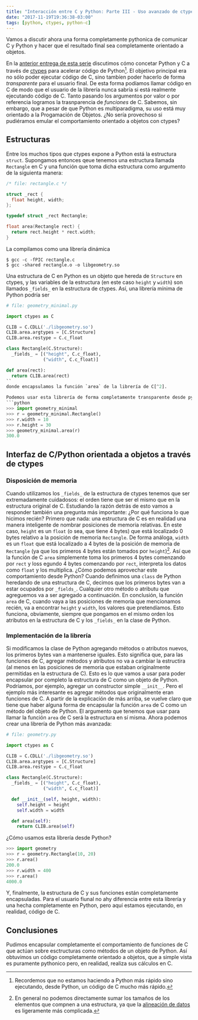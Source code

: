 ```yaml
---
title: "Interacción entre C y Python: Parte III - Uso avanzado de ctypes"
date: "2017-11-19T19:36:38-03:00"
tags: [python, ctypes, python-c]
---
```


Vamos a discutir ahora una forma completamente pythonica de comunicar C y Python y hacer que el resultado final sea completamente orientado a objetos.

En la [anterior entrega de esta serie](/c-python-ii/) discutimos cómo concetar Python y C a través de [ctypes](https://docs.python.org/2/library/ctypes.html) para acelerar código de Python[^1].
El objetivo principal era no sólo poder ejecutar código de C, sino tambíen poder hacerlo de forma *transparente* para el usuario final.
De esta forma podíamos llamar código en C de modo que el usuario de la librería nunca sabría si está realmente ejecutando código de C.
Tanto pasando los argumentos por valor o por referencia logramos la trasnparencia de *funciones* de C.
Sabemos, sin embargo, que a pesar de que Python es multiparadigma, su uso está muy orientado a la Progamación de Objetos.
¿No sería provechoso si pudiéramos emular el comportamiento orientado a objetos con ctypes?

## Estructuras
Entre los muchos tipos que ctypes expone a Python está la estructura `struct`.
Supongamos entonces qeue tenemos una estructura llamada `Rectangle` en C y una función que toma dicha estructura como argumento de la siguienta manera:

```c
/* file: rectangle.c */

struct _rect {
  float height, width;
};

typedef struct _rect Rectangle;

float area(Rectangle rect) {
  return rect.height * rect.width;
}
```
La compilamos como una librería dinámica
```
$ gcc -c -fPIC rectangle.c
$ gcc -shared rectangle.o -o libgeometry.so
```

Una estructura de C en Python es un objeto que hereda de `Structure` en ctypes, y las variables de la estructura (en este caso `height` y `width`) son llamados `_fields_` en la estructura de ctypes.
Así, una librería mínima de Python podría ser

```python
# file: geometry_minimal.py

import ctypes as C

CLIB = C.CDLL('./libgeometry.so')
CLIB.area.argtypes = [C.Structure]
CLIB.area.restype = C.c_float

class Rectangle(C.Structure):
  _fields_ = [("height", C.c_float),
              ("width", C.c_float)]

def area(rect):
  return CLIB.area(rect)
``
donde encapsulamos la función `area` de la librería de C[^2].

Podemos usar esta librería de forma completamente transparente desde python:
```python
>>> import geometry_minimal
>>> r = geometry_minimal.Rectangle()
>>> r.width = 10
>>> r.height = 30
>>> geometry_minimal.area(r)
300.0
```

## Interfaz de C/Python orientada a objetos a través de ctypes

### Disposición de memoria
Cuando utilizamos los `_fields_` de la estructura de ctypes tenemos que ser extremadamente cuidadosos: el orden tiene que ser el mismo que en la estructura original de C.
Estudiando la razón detrás de esto vamos a responder también una pregunta más importante: ¿Por qué funciona lo que hicimos recién?
Primero que nada: una estructura de C es en realidad una manera inteligente de nombrar posiciones de memoria relativas.
En este caso, `height` es un `float` (o sea, que tiene 4 bytes) que está localizado 0 bytes relativo a la posición de memoria `Rectangle`.
De forma análoga, `width` es un `float` que está localizado a 4 bytes de la posición de memoria de `Rectangle` (ya que los primeros 4 bytes están tomados por `height`)[^3].
Así que la función de C `area` simplemente toma los primeros 4 bytes comenzando por `rect` y loss egundo 4 bytes comenzando por `rect`, interpreta los datos como `float` y los multiplica.
¿Cómo podemos aprovechar este comportamiento desde Python?
Cuando definimos una `class` de Python heredando de una estructura de C, decimos que los primeros bytes van a estar ocupados por `_fields_`.
Cualquier otro método o atributu que agreguemos va a ser agregado a continuación.
En conclusión, la función `area` de C, cuando vaya a las posiciones de memoria que mencionamos recién, va a encontrar `height` y `width`, los valores que pretendíamos.
Esto funciona, obviamente, siempre que pongamos en el mismo orden los atributos en la estructura de C y los `_fields_` en la clase de Python.

### Implementación de la librería
Si modificamos la clase de Python agregando métodos o atributos nuevos, los primeros bytes van a mantenerse iguales.
Esto significa que, para las funciones de C, agregar métodos y atributos no va a cambiar la estructira (al menos en las posiciones de memoria que estaban originalmente permitidas en la estructura de C).
Esto es lo que vamos a usar para poder encapsular por completo la estructura de C como un objeto de Python.
Podríamos, por ejemplo, agregar un constructor simple `__init__`.
Pero el ejemplo más interesante es agregar métodos que originalmente eran funciones de C.
A partir de la explicación de más arriba, se vuelve claro que tiene que haber alguna forma de encapsular la función `area` de C como un método del objeto de Python.
El argumento que tenemos que usar para llamar la función `area` de C será la estructura en sí misma.
Ahora podemos crear una librería de Python más avanzada:

```python
# file: geometry.py

import ctypes as C

CLIB = C.CDLL('./libgeometry.so')
CLIB.area.argtypes = [C.Structure]
CLIB.area.restype = C.c_float

class Rectangle(C.Structure):
  _fields_ = [("height", C.c_float),
              ("width", C.c_float)]

  def __init__(self, height, width):
    self.height = height
    self.width = width

  def area(self):
    return CLIB.area(self)
```

¿Cómo usamos esta librería desde Python?

```python
>>> import geometry
>>> r = geometry.Rectangle(10, 20)
>>> r.area()
200.0
>>> r.width = 400
>>> r.area()
4000.0
```

Y, finalmente, la estructura de C y sus funciones están completamente encapsuladas.
Para el usuario fiunal no ahy diferencia entre esta librería y una hecha completamente en Python, pero aquí estamos ejecutando, en realidad, código de C.

## Conclusiones

Pudimos encapsular completamente el comportamiento de funciones de C que actúan sobre esctructuras como métodos de un objeto de Python.
Así obtuvimos un código completamente orientado a objetos, que a simple vista es puramente pythonico pero, en realidad, realiza sus cálculos en C.


[^1]: Recordemos que no estamos haciendo a Python más rápido sino ejecutando, desde Python, un código de C mucho más rápido.

[^2]: De hecho, ya que una estructura es una posición de memoria y éstas son `int`, no es *técnicamente* un requisito agregarle el `argtype` como `C.Structure`.

[^3]: En general no podemos directamente sumar los tamaños de los elementos que compnen a una estructura, ya que la [alineación de datos](https://en.wikipedia.org/wiki/Data_structure_alignment#Typical_alignment_of_C_structs_on_x86) es ligeramente más complicada.

[^4]: Ya existe un constructor por defecto para la `Structure` de ctypes, que inicializa los valores de `_fields_` a los argumentos pasados en el constructor.
